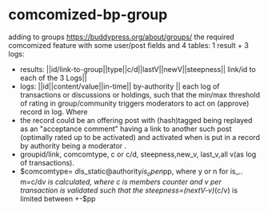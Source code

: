 # comcomized-bp-group
adding to groups https://buddypress.org/about/groups/ the required comcomized feature with some user/post fields and 4 tables: 1 result + 3 logs:
* results: 
||id/link-to-group||type||c/d||lastV||newV||steepness|| link/id to each of the 3 Logs||
* logs:
||id||content/value||in-time|| by-authority ||
   each log of transactions or discussions or holdings,
    such that the min/max threshold of rating in group/community triggers moderators to act on (approve) record in log. 
Where 
* the record could be an offering post with (hash)tagged being replayed as an "acceptance comment"  having a link to another such post (optimally rated up to be activated) and activated when is put in a record by authority being a moderator .
* groupid/link, comcomtype, c or c/d, steepness,new_v, last_v,all v(as log of transactions).
* $comcomtype= $d$is_static@authority$is_open$pp, where y or n for is_..
 m=c/d*v is calculated, where c is members counter and v per transaction is validated such that the steepness=(nextV-v)*(c/v) is limited between +-$pp


